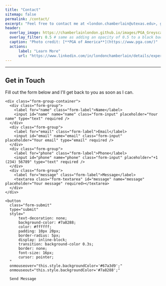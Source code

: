 ```yaml
---
title: "Contact"
sitemap: false
permalink: /contact/
excerpt: "Feel free to contact me at <london.chamberlain@utexas.edu>, get in touch via [LinkedIn](https://www.linkedin.com/in/londonchamberlain), or reach out to me directly below."
header:
  overlay_image: https://chamberlainlondon.github.io/images/PGA_Greyscale.jpeg
  overlay_filter: 0.5 # same as adding an opacity of 0.5 to a black background
  caption: "Photo credit: [**PGA of America**](https://www.pga.com/)"
  actions:
      label: "Learn More" 
      url: "https://www.linkedin.com/in/londonchamberlain/details/experience/1635520462386/single-media-viewer/?profileId=ACoAADnme2QBpqVseaJ4tkiN1y_jkiWCMt7DQtU"
---
```

------

<section class="contact-section">
  <div class="contact-intro">
    <h2 class="contact-title">Get in Touch</h2>
    <p class="contact-description">
      Fill out the form below and I'll get back to you as soon as I can.
    </p>
  </div>

  <form class="contact-form" action="https://api.web3forms.com/submit" method="POST">
    <input type="hidden" name="access_key" value="831abd01-73ed-47ad-a1e1-558c89f2cbc3" />
    <input type="hidden" name="subject" value="New Contact Form Submission from Web3Forms" />
    <input type="hidden" name="from_name" value="My Website" />
    <input type="hidden" name="redirect" value="https://londonchamberlain.com" /> 

    <div class="form-group-container">
      <div class="form-group">
        <label for="name" class="form-label">Name</label>
        <input id="name" name="name" class="form-input" placeholder="Your name" type="text" required />
      </div>
      <div class="form-group">
        <label for="email" class="form-label">Email</label>
        <input id="email" name="email" class="form-input" placeholder="Your email" type="email" required />
      </div>
      <div class="form-group">
        <label for="phone" class="form-label">Phone</label>
        <input id="phone" name="phone" class="form-input" placeholder="+1 (234) 56789" type="text" required />
      </div>
      <div class="form-group">
        <label for="message" class="form-label">Message</label>
        <textarea class="form-textarea" id="message" name="message" placeholder="Your message" required></textarea>
      </div>
    </div>

    <button 
      class="form-submit" 
      type="submit" 
      style="
          text-decoration: none;
          background-color: #7a8288;
          color: #ffffff;
          padding: 10px 20px;
          border-radius: 5px;
          display: inline-block;
          transition: background-color 0.3s;
          border: none;
          font-size: 16px;
          cursor: pointer;
      " 
      onmouseover="this.style.backgroundColor='#67a3d9';" 
      onmouseout="this.style.backgroundColor='#7a8288';"
  >
      Send Message
  </button>
    
  </form>
</section>

